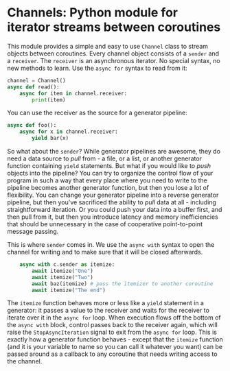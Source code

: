 # Channels: Python module for iterator streams between coroutines

This module provides a simple and easy to use `Channel` class to stream objects
between coroutines. Every channel object consists of a `sender` and a `receiver`. The `receiver` is an asynchronous iterator. No special syntax, no new methods to learn. Use the `async for` syntax to read from it:

```python
channel = Channel()
async def read():    
    async for item in channel.receiver:
        print(item)      
```

You can use the receiver as the source for a generator pipeline:

```python
async def foo():    
    async for x in channel.receiver:
        yield bar(x)
```

So what about the `sender`? While generator pipelines are awesome, they do need a data source to *pull* from - a file, or a list, or another generator function containing `yield` statements. But what if you would like to *push* objects into the pipeline? You can try to organize the control flow of your program in such a way that every place where you need to write to the pipeline becomes another generator function, but then you lose a lot of flexibility. You can change your generator pipeline into a reverse generator pipeline, but then you've sacrificed the ability to *pull* data at all - including straightforward iteration. Or you could push your data into a buffer first, and then pull from it, but then you introduce latency and memory inefficiencies that should be unnecessary in the case of cooperative point-to-point message passing.

This is where `sender` comes in. We use the `async with` syntax to open the channel for writing and to make sure that it will be closed afterwards.

```python
    async with c.sender as itemize:
        await itemize("One")
        await itemize("Two")
        await baz(itemize) # pass the itemizer to another coroutine
        await itemize("The end")
```

The `itemize` function behaves more or less like a `yield` statement in a generator: it passes a value to the receiver and waits for the receiver to iterate over it in the `async for` loop. When execution flows off the bottom of the `async with` block, control passes back to the receiver again, which will raise the `StopAsyncIteration` signal to exit from
the `async for` loop. This is exactly how a generator function behaves - except that the `itemize` function (and it is your variable to name so
you can call it whatever you want) can be passed around as a callback to
any coroutine that needs writing access to the channel.
